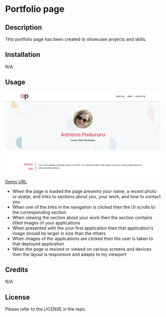 # Portfolio page

## Description

This portfolio page has been created to showcase projects and skills.

## Installation

N/A

## Usage

![Portfolio Page Screenshot](assets/images/screenshot.png)
[Demo URL](https://celiyo.github.io/portfolio-page/)

- When the page is loaded the page presents your name, a recent photo or avatar, and links to sections about you, your work, and how to contact you
- When one of the links in the navigation is clicked then the UI scrolls to the corresponding section
- When viewing the section about your work then the section contains titled images of your applications
- When presented with the your first application then that application's image should be larger in size than the others
- When images of the applications are clicked then the user is taken to that deployed application
- When the page is resized or viewed on various screens and devices then the layout is responsive and adapts to my viewport

## Credits

N/A

## License

Please refer to the LICENSE in the repo.
